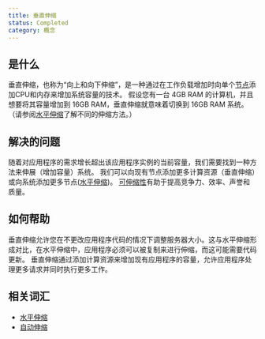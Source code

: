 ```yaml
---
title: 垂直伸缩
status: Completed
category: 概念
---
```


## 是什么

垂直伸缩，也称为“向上和向下伸缩”，是一种通过在工作负载增加时向单个[节点](/nodes/)添加CPU和内存来增加系统容量的技术。
假设您有一台 4GB RAM 的计算机，并且想要将其容量增加到 16GB RAM，垂直伸缩就意味着切换到 16GB RAM 系统。
（请参阅[水平伸缩](/zh-cn/horizontal_scaling/)了解不同的伸缩方法。）

## 解决的问题

随着对应用程序的需求增长超出该应用程序实例的当前容量，我们需要找到一种方法来伸展（增加容量）系统。
我们可以向现有节点添加更多计算资源（垂直伸缩）或向系统添加更多节点([水平伸缩](/zh-cn/horizontal_scaling/))。
[可伸缩性](/zh-cn/scalability/)有助于提高竞争力、效率、声誉和质量。

## 如何帮助

垂直伸缩允许您在不更改应用程序代码的情况下调整服务器大小。这与水平伸缩形成对比，在水平伸缩中，应用程序必须可以被复制来进行伸缩，而这可能需要代码更新。
垂直伸缩通过添加计算资源来增加现有应用程序的容量，允许应用程序处理更多请求并同时执行更多工作。

## 相关词汇

* [水平伸缩](/zh-cn/horizontal_scaling/)
* [自动伸缩](/zh-cn/auto_scaling/)
